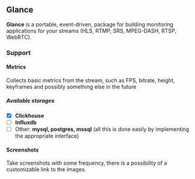 ## Glance

**Glance** is a portable, event-driven, 
package for building monitoring applications for your streams (HLS, RTMP, SRS, MPEG-DASH, RTSP, WebRTC).

### Support

#### Metrics

Collects basic metrics from the stream, such as FPS, bitrate, height, keyframes and possibly something 
else in the future

##### Available storages

  - [x] **Clickhouse**
  - [ ] **Influxdb**
  - [ ] Other: **mysql, postgres, mssql** (all this is done easily by implementing the appropriate interface)

#### Screenshots 

Take screenshots with some frequency, there is a possibility of a customizable link to the images. 